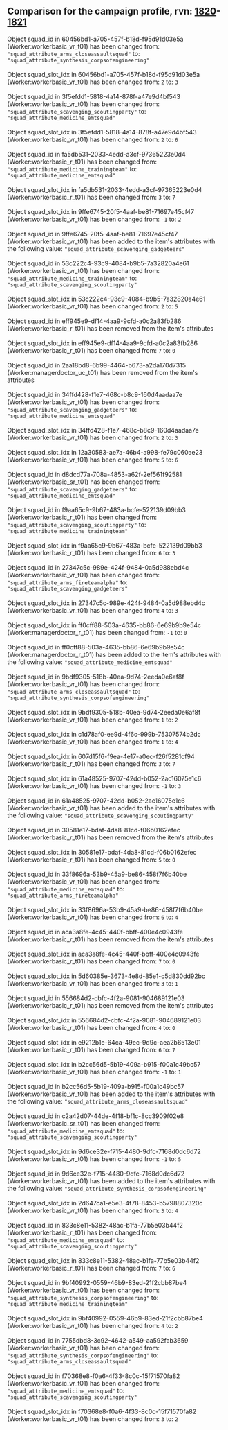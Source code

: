 ## Comparison for the campaign profile, rvn: [1820](https://github.com/PRO100KatYT/FortniteProfileRevisions/tree/main/profiles/campaign/1820%20campaign.json)-[1821](https://github.com/PRO100KatYT/FortniteProfileRevisions/tree/main/profiles/campaign/1821%20campaign.json)

Object squad_id in 60456bd1-a705-457f-b18d-f95d91d03e5a (Worker:workerbasic_vr_t01) has been changed from: `"squad_attribute_arms_closeassaultsquad"` to: `"squad_attribute_synthesis_corpsofengineering"`
<br><br>
Object squad_slot_idx in 60456bd1-a705-457f-b18d-f95d91d03e5a (Worker:workerbasic_vr_t01) has been changed from: `2` to: `3`
<br><br>
Object squad_id in 3f5efdd1-5818-4a14-878f-a47e9d4bf543 (Worker:workerbasic_vr_t01) has been changed from: `"squad_attribute_scavenging_scoutingparty"` to: `"squad_attribute_medicine_emtsquad"`
<br><br>
Object squad_slot_idx in 3f5efdd1-5818-4a14-878f-a47e9d4bf543 (Worker:workerbasic_vr_t01) has been changed from: `2` to: `6`
<br><br>
Object squad_id in fa5db531-2033-4edd-a3cf-97365223e0d4 (Worker:workerbasic_r_t01) has been changed from: `"squad_attribute_medicine_trainingteam"` to: `"squad_attribute_medicine_emtsquad"`
<br><br>
Object squad_slot_idx in fa5db531-2033-4edd-a3cf-97365223e0d4 (Worker:workerbasic_r_t01) has been changed from: `3` to: `7`
<br><br>
Object squad_slot_idx in 9ffe6745-20f5-4aaf-be81-71697e45cf47 (Worker:workerbasic_vr_t01) has been changed from: `-1` to: `2`
<br><br>
Object squad_id in 9ffe6745-20f5-4aaf-be81-71697e45cf47 (Worker:workerbasic_vr_t01) has been added to the item's attributes with the following value: `"squad_attribute_scavenging_gadgeteers"`
<br><br>
Object squad_id in 53c222c4-93c9-4084-b9b5-7a32820a4e61 (Worker:workerbasic_vr_t01) has been changed from: `"squad_attribute_medicine_trainingteam"` to: `"squad_attribute_scavenging_scoutingparty"`
<br><br>
Object squad_slot_idx in 53c222c4-93c9-4084-b9b5-7a32820a4e61 (Worker:workerbasic_vr_t01) has been changed from: `2` to: `5`
<br><br>
Object squad_id in eff945e9-df14-4aa9-9cfd-a0c2a83fb286 (Worker:workerbasic_r_t01) has been removed from the item's attributes
<br><br>
Object squad_slot_idx in eff945e9-df14-4aa9-9cfd-a0c2a83fb286 (Worker:workerbasic_r_t01) has been changed from: `7` to: `0`
<br><br>
Object squad_id in 2aa18bd8-6b99-4464-b673-a2da170d7315 (Worker:managerdoctor_uc_t01) has been removed from the item's attributes
<br><br>
Object squad_id in 34ffd428-f1e7-468c-b8c9-160d4aadaa7e (Worker:workerbasic_vr_t01) has been changed from: `"squad_attribute_scavenging_gadgeteers"` to: `"squad_attribute_medicine_emtsquad"`
<br><br>
Object squad_slot_idx in 34ffd428-f1e7-468c-b8c9-160d4aadaa7e (Worker:workerbasic_vr_t01) has been changed from: `2` to: `3`
<br><br>
Object squad_slot_idx in 12a30583-ae7a-46b4-a998-fe79c060ae23 (Worker:workerbasic_vr_t01) has been changed from: `5` to: `6`
<br><br>
Object squad_id in d8dcd77a-708a-4853-a62f-2ef561f92581 (Worker:workerbasic_sr_t01) has been changed from: `"squad_attribute_scavenging_gadgeteers"` to: `"squad_attribute_medicine_emtsquad"`
<br><br>
Object squad_id in f9aa65c9-9b67-483a-bcfe-522139d09bb3 (Worker:workerbasic_r_t01) has been changed from: `"squad_attribute_scavenging_scoutingparty"` to: `"squad_attribute_medicine_trainingteam"`
<br><br>
Object squad_slot_idx in f9aa65c9-9b67-483a-bcfe-522139d09bb3 (Worker:workerbasic_r_t01) has been changed from: `6` to: `3`
<br><br>
Object squad_id in 27347c5c-989e-424f-9484-0a5d988ebd4c (Worker:workerbasic_vr_t01) has been changed from: `"squad_attribute_arms_fireteamalpha"` to: `"squad_attribute_scavenging_gadgeteers"`
<br><br>
Object squad_slot_idx in 27347c5c-989e-424f-9484-0a5d988ebd4c (Worker:workerbasic_vr_t01) has been changed from: `4` to: `3`
<br><br>
Object squad_slot_idx in ff0cff88-503a-4635-bb86-6e69b9b9e54c (Worker:managerdoctor_r_t01) has been changed from: `-1` to: `0`
<br><br>
Object squad_id in ff0cff88-503a-4635-bb86-6e69b9b9e54c (Worker:managerdoctor_r_t01) has been added to the item's attributes with the following value: `"squad_attribute_medicine_emtsquad"`
<br><br>
Object squad_id in 9bdf9305-518b-40ea-9d74-2eeda0e6af8f (Worker:workerbasic_vr_t01) has been changed from: `"squad_attribute_arms_closeassaultsquad"` to: `"squad_attribute_synthesis_corpsofengineering"`
<br><br>
Object squad_slot_idx in 9bdf9305-518b-40ea-9d74-2eeda0e6af8f (Worker:workerbasic_vr_t01) has been changed from: `1` to: `2`
<br><br>
Object squad_slot_idx in c1d78af0-ee9d-4f6c-999b-75307574b2dc (Worker:workerbasic_vr_t01) has been changed from: `1` to: `4`
<br><br>
Object squad_slot_idx in 607d15f6-f9ea-4e17-a0ec-f26f5281cf94 (Worker:workerbasic_r_t01) has been changed from: `3` to: `7`
<br><br>
Object squad_slot_idx in 61a48525-9707-42dd-b052-2ac16075e1c6 (Worker:workerbasic_vr_t01) has been changed from: `-1` to: `3`
<br><br>
Object squad_id in 61a48525-9707-42dd-b052-2ac16075e1c6 (Worker:workerbasic_vr_t01) has been added to the item's attributes with the following value: `"squad_attribute_scavenging_scoutingparty"`
<br><br>
Object squad_id in 30581e17-bdaf-4da8-81cd-f06b0162efec (Worker:workerbasic_r_t01) has been removed from the item's attributes
<br><br>
Object squad_slot_idx in 30581e17-bdaf-4da8-81cd-f06b0162efec (Worker:workerbasic_r_t01) has been changed from: `5` to: `0`
<br><br>
Object squad_id in 33f8696a-53b9-45a9-be86-458f7f6b40be (Worker:workerbasic_vr_t01) has been changed from: `"squad_attribute_medicine_emtsquad"` to: `"squad_attribute_arms_fireteamalpha"`
<br><br>
Object squad_slot_idx in 33f8696a-53b9-45a9-be86-458f7f6b40be (Worker:workerbasic_vr_t01) has been changed from: `6` to: `4`
<br><br>
Object squad_id in aca3a8fe-4c45-440f-bbff-400e4c0943fe (Worker:workerbasic_r_t01) has been removed from the item's attributes
<br><br>
Object squad_slot_idx in aca3a8fe-4c45-440f-bbff-400e4c0943fe (Worker:workerbasic_r_t01) has been changed from: `7` to: `0`
<br><br>
Object squad_slot_idx in 5d60385e-3673-4e8d-85e1-c5d830dd92bc (Worker:workerbasic_vr_t01) has been changed from: `3` to: `1`
<br><br>
Object squad_id in 556684d2-cbfc-4f2a-9081-904689121e03 (Worker:workerbasic_r_t01) has been removed from the item's attributes
<br><br>
Object squad_slot_idx in 556684d2-cbfc-4f2a-9081-904689121e03 (Worker:workerbasic_r_t01) has been changed from: `4` to: `0`
<br><br>
Object squad_slot_idx in e9212b1e-64ca-49ec-9d9c-aea2b6513e01 (Worker:workerbasic_r_t01) has been changed from: `6` to: `7`
<br><br>
Object squad_slot_idx in b2cc56d5-5b19-409a-b915-f00a1c49bc57 (Worker:workerbasic_vr_t01) has been changed from: `-1` to: `1`
<br><br>
Object squad_id in b2cc56d5-5b19-409a-b915-f00a1c49bc57 (Worker:workerbasic_vr_t01) has been added to the item's attributes with the following value: `"squad_attribute_arms_closeassaultsquad"`
<br><br>
Object squad_id in c2a42d07-44de-4f18-bf1c-8cc3909f02e8 (Worker:workerbasic_sr_t01) has been changed from: `"squad_attribute_medicine_emtsquad"` to: `"squad_attribute_scavenging_scoutingparty"`
<br><br>
Object squad_slot_idx in 9d6ce32e-f715-4480-9dfc-7168d0dc6d72 (Worker:workerbasic_vr_t01) has been changed from: `-1` to: `5`
<br><br>
Object squad_id in 9d6ce32e-f715-4480-9dfc-7168d0dc6d72 (Worker:workerbasic_vr_t01) has been added to the item's attributes with the following value: `"squad_attribute_synthesis_corpsofengineering"`
<br><br>
Object squad_slot_idx in 2d647ca1-e5e3-4f78-8453-b5798807320c (Worker:workerbasic_vr_t01) has been changed from: `3` to: `4`
<br><br>
Object squad_id in 833c8e11-5382-48ac-b1fa-77b5e03b44f2 (Worker:workerbasic_r_t01) has been changed from: `"squad_attribute_medicine_emtsquad"` to: `"squad_attribute_scavenging_scoutingparty"`
<br><br>
Object squad_slot_idx in 833c8e11-5382-48ac-b1fa-77b5e03b44f2 (Worker:workerbasic_r_t01) has been changed from: `7` to: `6`
<br><br>
Object squad_id in 9bf40992-0559-46b9-83ed-21f2cbb87be4 (Worker:workerbasic_vr_t01) has been changed from: `"squad_attribute_synthesis_corpsofengineering"` to: `"squad_attribute_medicine_trainingteam"`
<br><br>
Object squad_slot_idx in 9bf40992-0559-46b9-83ed-21f2cbb87be4 (Worker:workerbasic_vr_t01) has been changed from: `4` to: `2`
<br><br>
Object squad_id in 7755dbd8-3c92-4642-a549-aa592fab3659 (Worker:workerbasic_vr_t01) has been changed from: `"squad_attribute_synthesis_corpsofengineering"` to: `"squad_attribute_arms_closeassaultsquad"`
<br><br>
Object squad_id in f70368e8-f0a6-4f33-8c0c-15f71570fa82 (Worker:workerbasic_vr_t01) has been changed from: `"squad_attribute_medicine_emtsquad"` to: `"squad_attribute_scavenging_scoutingparty"`
<br><br>
Object squad_slot_idx in f70368e8-f0a6-4f33-8c0c-15f71570fa82 (Worker:workerbasic_vr_t01) has been changed from: `3` to: `2`
<br><br>

